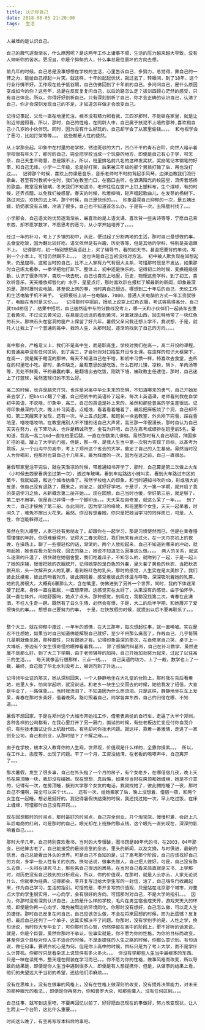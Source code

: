 ```yaml
---
title: 认识你自己
date: 2018-08-05 21:20:00
tags:  生活
---
```



   	人最难的是认识自己。

   	自己的脾气逐渐渐长，什么原因呢？是这两年工作上诸事不顺，生活的压力越来越大导致，没有人倾听你的苦水。更况且，你是个抑郁的人，什么事总是往最坏的方向去想。

	前几年的时候，自己总是没事想想在学校的生活，心里告诉自己，多努力，总觉得，靠自己的一臂之力，能给自己撑起一片天。就这样，十年的起起伏伏，就过去了，转眼间，到了18年，这个行业行情不好，工作现在处于低谷期，自己仿佛回到了十年前的自己。多问问自己，是什么原因变成如今的你？这些年，总是在反反复复问自己，以后的路怎么走？拔剑四顾心茫然的感受，只有自己体会。所以，你得好好剖析自己。只有深刻剖析了自己，你才会正确的认识自己，认清了自己，你才会深刻发现自己的不足，才知道怎样做才会改变自己。

	记得记事起，父母一直在地里忙活，根本没有精力照看我，三四岁那时，不是锁在家里，就是让附近邻居照看。所以，那时，自己的性格，在同龄人中，自己属于扶泥不上墙的那种,喜欢和自己小几岁的小伙伴玩。同时，因为没有什么好玩的，自己却学会了从家里偷钱。。。。 和电视学会了恶习，比如打架等等。。。 这些都是人性的使然。

	从上学那会起，印象中在村里的老学校，锈迹斑驳的大门，凹凸不平的青石台阶，向世人暗示着学校很有年头了，那时的自己，完全把学校当成一个玩耍的地方，即便是自己有心于学，可怎奈，自己天生不聪慧，总是跟不上，所以，班里排名前几名的这种发奖状，奖励笔记本钢笔的好事，和自己无缘。小学一二年级，总是好打架，后来被三年级的那个男孩打输了后，再也没打过。。。 记得那个时候，喜欢上的课是音乐，音乐老师时不时的背起手风琴，边弹边教我们流行歌曲，甚至有时教初中生时，我们在教室门口，在窗口去听，在洒满阳光的校园里，流传着悠扬的歌曲。教室没有玻璃，冬天我们不知道冷，老师往往在窗户上钉上塑料布，生个煤球，有的时候，还弄点醋，以免我们被感冒。春天的时候，吹着柳哨，轻声唱起歌曲儿，在发芽的杨树下，路过河边，欢快的去上学。那个时候，自己是快乐的。。。 印象最深自己抑郁的一次，是五姨出嫁，奶奶家没有五姨，冷清了很多，自己也不知道该怎么办，于是有一次，去隔壁村找了。。。

	小学那会，自己语文的优势逐渐渐长，最喜欢的是上语文课，喜欢背一些古诗等等，宁愿自己背东西，却不愿学数学，不愿思考的恶习，从小学开始培养了。。。。 
	
	经过一年的补习，考上了乡镇的初中，从此，便过起了分割两地的生活，那时自己最想做的事，去食堂吃饭，因为翻比较好吃。语文依然是有兴趣，历史等等，但是其他的学科，特别是英语跟不上。	记得那时，初一特别想把英语赶上，买了辅导书，看的如天书，甚至把要背的单词，写到一个小本上，可惜仍然跟不上。。。 这也许是自己当初没找对方法。 初中被人欺负现在回想起来，仍是屈辱，这和当时的自己，比不上人家有力气有很大关系，可惜那时信息不发达，如果那时自己练太极拳，一拳早把他打趴下。整体上，初中还是快乐的。记得初二的时候，变换班级很勤，认识了很多同学，喜欢一块去玩，自己也喜欢上地里，历史，物理这些学科。到了初三，喜欢听音乐，天天播放郑智化的 水手，星星点灯，那时喜欢趴在报栏了解最新的新闻，印象最深的是，那时报刊说电脑，甚至说上网的事，当时离自己很远，哪想到二十年后的自己，无论工作和生活电脑手机不离手。 记得报纸上说一台电脑6，7000，普通人买电脑的方式一年工资就够了，电脑在当时是天价。。。  记得那时中招前，报纸上说穿上红色衣服，考试容易得高分，自己就tmd相信了，结果中招后，自己居然连中专的分数线没考上，哪一天和小伙伴们一起骑车去重王看黄河，不过没去黄河边，在悬崖边远远的看到黄河，对面就是山西，回去特地带了一块红色的石头。那块石头在窑洞的窗户上保留了好几年。暑假父亲问我还想上学不，我说想，于是，就托人让我上了一个普通的高中，我的人生，从那时起，逐渐的找到了自己的方向。。。。


	高中那会，严格意义上，我们不是高中生，而是职高生，学校对我们在高一，高二开设的课程，和普通高中没有任何区别，到了高三，才会针对对口招生开设专业课。在这样的知识大框架下，在高一，我是属于瞎混的那种，每天不知道自己在干啥，和初中习惯一样，特喜欢去食堂，去所在的村里吃小吃。那时，条件缺乏，最有意思的是吃饭，什么石籽儿馍，凉粉，胡卜，羊肉汤等等，无处不鲜美，干的最蠢的事，是翻墙出去吃饭，刚跳下墙，被政教主任逮住。那时，自己迷上了打篮球，虽然篮球打的不怎么好。

	高二的时候，也许是脑壳开窍，也许是对高中毕业未来的恐惧，不知道哪来的勇气，自己开始发奋去学了，把basic翻了个遍，自己把初中的英语补了起来，每次上英语课，老师看到我在自学初中英语，不说啥，印象中，高三，自己的英语是补上来的，虽然和那些普高的学生差很远。记得印象最深的几次，晚上补习英语，点蜡烛，看着看着睡着了，最后把床板烧了个洞，自己却不知，第二天醒来才发现，还有一次，早上五点起来，和班长一块去教室，外头刚下完雪，踩在雪地里，咯吱咯吱响，在教室用别人听不懂的话自己大声背，高三那一年很漫长，那时自认为自己天天在努力，在下笨功夫，也许是精诚所至，金石为开吧，自己在高考成绩排在班里前5名，要知道，我高一高二tmd一直拖班里后腿，一直在倒数第几徘徊。虽然那时有人自己胡混，拜国家扩招的福，蹭上了大学的门槛，但是，那一年，是我人生当中第一次努力实现了目标，以高考为跳板，从一个山沟中的高中，考上了郑州这个省会的大学，奠定了自己的人生基础。虽然当时没人为你喝彩，但那时也算自己十几年来，最为辉煌的一次，因为在这之前，自己一直很怂。

	暑假帮家里活干完后，就在天渐凉的时候，带着通知书开学了，那时，自己算是第二次做上火车（小时候去西安看病坐过第一次），透过车玻璃，看到车站路边小摊叫卖，看到火车路过市区的繁华，我就知道，和这个城市结缘了。虽然学校给人的印象，和当时通知书吹的nb，形成强大的反差，但自己没有退路了，既来之，则安之，就好好学吧。于是乎，大一第一学期，就开启了我的英语学习之旅，从新概念第二册开始。。。现在回想，自己当时也傻，学好第三册，就足够了。第二册不用学。但是自己非得一步一个脚印走。。。天天呆在自修室，就这么呆了一年。。。 到了大二，自己才接触了第三册。与此同时，因为学习的缘故，和班里那个女生，天天一起呆着，时间久了，难免不擦出火花来。虽然，你没有想着她，你只是把她当学习的同伴而已，可是，人性，你岂能躲得过。。。

	虽然在别人眼里，人家已经有男朋友了，却跟你在一起学习，那是习惯使然而已，但是在青春懵懵懂懂的年龄，你很难躲得开。记得大二春天刚过，我们玩笑有点过火，在一天月亮初上的夜晚，在操场上，聊了一些很轻松的话，渐渐的，两个人放松起来，自己不知道到哪来的冲动，就吻起她，她也在极力配合我，回去的路上，她说不知道怎么回事这么做。。。。 两人的关系，就这么逐渐的升温了，很快就在她宿舍里，我们吃着瓜子，不知怎么的，就吻到了一起，于是一起上了她的床铺，慢慢把她的衣服脱开，记得她穿的是白色的外套，里头套了黄色的秋衣，当把秋衣脱开后，头一次解开女人的乳罩，看到粉红色的乳头，那时的感觉，人生实在是太美妙了。我们彼此抚摸着，彼此的吻着对方，彼此拥抱着，感受着彼此的体温与呼吸，深深吸吮着她的乳房，她的乳房很大，大概有G罩那么大，含在嘴里，仿佛进到了另外一个世界，同时，我的下体逐渐硬了起来，身体一直在膨胀，一直想摩擦。这感觉实在太好了，从来没有的感觉。由于怕怀孕，就一直在体外，问她舒服吗，她点了点头。那种感觉，到现在，我都没找第二次。青春在此潇洒，不枉人生走一趟。既然有了日久生情，必然会有恨，于是，大二的后半学期，和她展开了爱恨情仇的事。。。想想自己要努力的事， 于是，在快放假的时候，就提出以后不要再联系了。。。


	整个大三，就在抑郁中度过，一年半的感情，在大三那年，每次想起往事，就一直唏嘘。实在是忍不住想她，如果当时自己知道佛能解脱自己就好，至少不用那么痛苦了，作贱自己，几乎每隔几星期就像见她，那种魔性，只有跟她才有。记得印象最深的那次，在自修室自己哭，桌子上一大堆纸，旁边有个女生很奇怪的眼神看着我。。。。 除了感情的纠葛外，自己在补习数学，虽然进展不是那么好。到了大三下学期，由于老师辅导的加持，自己开始加劲努力起来，过起了以往高三的生活。。。 每天就像苦行僧那样，三点一线。。。 自己英语的功力，上了一截，数学也上了一截，最终，自己报了华北水利没考上，被调剂到了升达。。。

	记得领毕业证的那天，她从深圳回来，一个人静静地坐在大礼堂的台阶上，那时我在背后看着她，班里人多，怕同学起哄，就没说话，和老乡一块坐公交回去的时候，她给我发了短信，大意是毕业了，一路保重。。。当时我流泪了，不知道因为什么而流泪。只是这样，静静地坐在车上发呆，青春在那时多美好，借着晚风，路灯照着自己，同学各奔东西，自己的归宿在哪，不知道。。。
	
	暑假不想回家，于是在郑州这个大城市开始找工作，借着表弟给的自行车，走遍了大半个郑州，各种各样的公司都有，在我心里打开了另一扇门，面试的时候，有些老板边忙变应付你自我介绍，有些技术面试让你上机敲代码，有些却问你技术问题。就这样，靠着一番激情，走进了一家创业公司，自己和创业，从那时结下了不解之缘。。。	

	由于在学校，根本没人教育你的人生观，世界观，价值观是什么样的，全靠你摸索。。。 所以，在工作上，态度等，出现了问题。干了一个月，工资没结清，在老板的咆哮声中，自己离开了。。。

	那次暑假，发生了很多事，自己在外头租了一个月的房子，有个女老乡，在哪借宿几夜，晚上天热在房顶睡一块，我却没有碰她。现在想想，真后悔，如果你当时在房顶和她缠绵，她是不介意的，记得有一次，在房顶睡，接到大学那个女友的电话，我就找她了，彼此拥抱睡了一夜，那时自己不懂啊，完全可以买个tt。。。 还有一次，给她搬家了后，晚上没想着，借宿一夜，和两个女生在一起睡，想必是挺好的。我记得暑假快结束的时候，我还找过她一次，早上吃过饭，在床上缠绵，可惜那时自己没有开窍。。。
	
	现在回想那时的时间点，那时最好的时间点，自己完全创业，开个淘宝店，慢慢积累，会赶上几年后电商的红利，可是那时的自己，眼光却在上班挣的那点钱，这个眼光一直到现在，深深的影响着自己。。。。
	
	那时大学几年，自己特别喜欢看书，当时的大专很破，图书馆是80年代的书，在2003，04年那会，已经算古老了。自己能接受的是阅览室的杂志，里头的新闻，以及文摘，与时俱进，最新的信息，自己总能看出外头的世界。可是自己不自知的是，过了高考那个阶段，自己应该找好自己的方向，多学一些人性有关的东西，换句话说，做事先做人，自己把人做好。可是，自己没有那么去做，一头闷在读死书上，那些离自己很远的周易，在当时自己看来简直就是天书，上学那时，对历史没有自己独到的分析观点，所以，你的价值观，在那时，就是人云亦云，人家无论说什么，你就奉为经典。记得那会，李开复写过给大学生写的一封信，活了，自己嗨专门收藏起来，作为自己学习，生活的指引。可惜的是，李开复写的价值观，只是站在北京那个城市，对重点大学的学生很实用，一心向学，会有很好的方向。可惜那时对自己，不是大学的指引。。。 因为，你那时没有深刻认识自己，上的是什么样的学校，毛片在男生宿舍成天传，游戏天天大的环境，即便是你再一心向学，难免被周边的环境同化。你那时没有想好，自己怎么做，可以走人生的捷径。那时自己反复在问自己，自己应该怎么做，不会在将来回想的时候，而为此遗憾？反复想，最后自己还列了一个单子，这其实解决不了问题。你那时，没有学到手的是，人性之学，换句话说，当时你大专毕业了，可你那时的心智，仍然停留在高中的阶段上，更不好听的话来说，就是，你是个巨婴，虽然你那时不承认，但事实就是，你不愿为你的性格，为你的目标而改变，甚至你这个目标对你人生不适合的时候，不是走捷径的人生之路的时候，你都么意识到。有句话说，做任何事，要明白初心是为何。但是你上高中的时候，目标只是为了考上大学，而不是学什么计算机。你那时只是看杂志上说软件有多火多火。。。 你没有学那些人生当中最根本的东西。只是一味在读死书，整天埋在假装在学习而已。。。你不愿为你的性格，做事风格而改变，所以导致的结果是，即便是你人生当中遇到很多人，即便是有人想提携你，但是，从做事的结果上看，他们的失望远大于当初的希望，还给他们添麻烦。。。

	没有在思维上，没有在做事的风格上，没有在性格上做深刻的改变，没有提炼决策能力，对未来的那种眼光的看法，，即便是你再努力，你和普罗大众，和那些庸人，没有任何区别。。。。

	自己往事，就写到这里吧，不要再回忆以前了，好好把自己现在的事做好，努力改变现状，让人生跨上一个台阶，这比什么重要。。。

	时间这么晚了，有空再写写本科后的事吧。


